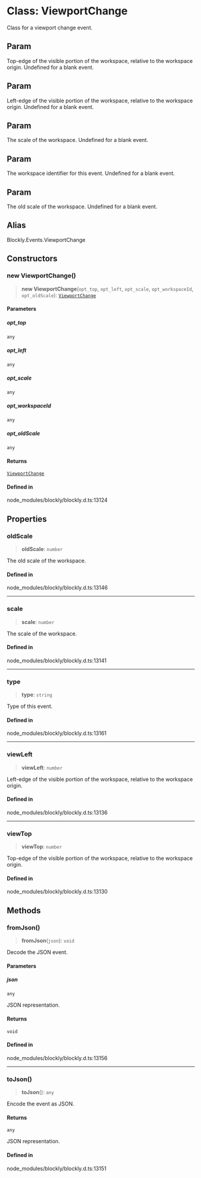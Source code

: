 # Class: ViewportChange

Class for a viewport change event.

## Param

Top-edge of the visible portion of the workspace,
relative to the workspace origin. Undefined for a blank event.

## Param

Left-edge of the visible portion of the workspace,
relative to the workspace origin. Undefined for a blank event.

## Param

The scale of the workspace. Undefined for a blank
event.

## Param

The workspace identifier for this event.
Undefined for a blank event.

## Param

The old scale of the workspace. Undefined for a
blank event.

## Alias

Blockly.Events.ViewportChange

## Constructors

### new ViewportChange()

> **new ViewportChange**(`opt_top`, `opt_left`, `opt_scale`, `opt_workspaceId`, `opt_oldScale`): [`ViewportChange`](ViewportChange.md)

#### Parameters

##### opt_top

`any`

##### opt_left

`any`

##### opt_scale

`any`

##### opt_workspaceId

`any`

##### opt_oldScale

`any`

#### Returns

[`ViewportChange`](ViewportChange.md)

#### Defined in

node_modules/blockly/blockly.d.ts:13124

## Properties

### oldScale

> **oldScale**: `number`

The old scale of the workspace.

#### Defined in

node_modules/blockly/blockly.d.ts:13146

---

### scale

> **scale**: `number`

The scale of the workspace.

#### Defined in

node_modules/blockly/blockly.d.ts:13141

---

### type

> **type**: `string`

Type of this event.

#### Defined in

node_modules/blockly/blockly.d.ts:13161

---

### viewLeft

> **viewLeft**: `number`

Left-edge of the visible portion of the workspace, relative to the
workspace origin.

#### Defined in

node_modules/blockly/blockly.d.ts:13136

---

### viewTop

> **viewTop**: `number`

Top-edge of the visible portion of the workspace, relative to the workspace
origin.

#### Defined in

node_modules/blockly/blockly.d.ts:13130

## Methods

### fromJson()

> **fromJson**(`json`): `void`

Decode the JSON event.

#### Parameters

##### json

`any`

JSON representation.

#### Returns

`void`

#### Defined in

node_modules/blockly/blockly.d.ts:13156

---

### toJson()

> **toJson**(): `any`

Encode the event as JSON.

#### Returns

`any`

JSON representation.

#### Defined in

node_modules/blockly/blockly.d.ts:13151
